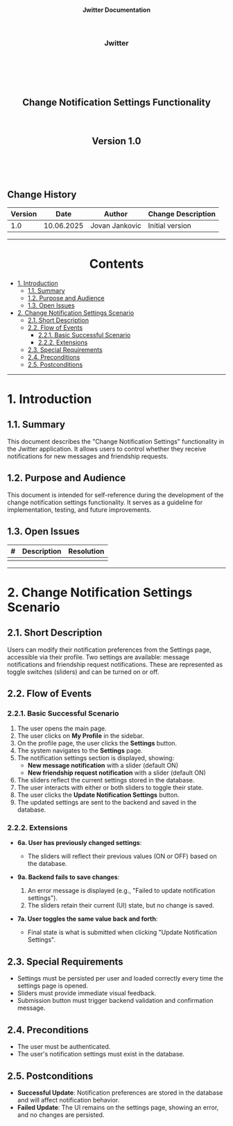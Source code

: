 <p align="center">
<h4 align="center">Jwitter Documentation</h4>
</p>
<br>
<h3 align="center">Jwitter</h3>
<br>
<br><br><br>
<h2 align="center">Change Notification Settings Functionality</h2>
<br>
<h2 align="center">Version 1.0</h2>
<br><br><br>
<h2>Change History</h2>

| Version | Date        | Author         | Change Description    |
|---------|-------------|----------------|-----------------------|
| 1.0     | 10.06.2025  | Jovan Jankovic | Initial version       |

---
<h1 align="center">Contents</h1>

- [1. Introduction](#1-introduction)
  - [1.1. Summary](#11-summary)
  - [1.2. Purpose and Audience](#12-purpose-and-audience)
  - [1.3. Open Issues](#13-open-issues)
- [2. Change Notification Settings Scenario](#2-change-notification-settings-scenario)
  - [2.1. Short Description](#21-short-description)
  - [2.2. Flow of Events](#22-flow-of-events)
    - [2.2.1. Basic Successful Scenario](#221-basic-successful-scenario)
    - [2.2.2. Extensions](#222-extensions)
  - [2.3. Special Requirements](#23-special-requirements)
  - [2.4. Preconditions](#24-preconditions)
  - [2.5. Postconditions](#25-postconditions)

---

# 1. Introduction

## 1.1. Summary

This document describes the "Change Notification Settings" functionality in the Jwitter application. It allows users to control whether they receive notifications for new messages and friendship requests.

## 1.2. Purpose and Audience

This document is intended for self-reference during the development of the change notification settings functionality. It serves as a guideline for implementation, testing, and future improvements.

## 1.3. Open Issues

| #   | Description                   | Resolution                 |
|-----|-------------------------------|----------------------------|
|     |                               |                            |

---

# 2. Change Notification Settings Scenario

## 2.1. Short Description

Users can modify their notification preferences from the Settings page, accessible via their profile. Two settings are available: message notifications and friendship request notifications. These are represented as toggle switches (sliders) and can be turned on or off.

## 2.2. Flow of Events

### 2.2.1. Basic Successful Scenario

1) The user opens the main page.
2) The user clicks on **My Profile** in the sidebar.
3) On the profile page, the user clicks the **Settings** button.
4) The system navigates to the **Settings** page.
5) The notification settings section is displayed, showing:
   - **New message notification** with a slider (default ON)
   - **New friendship request notification** with a slider (default ON)
6) The sliders reflect the current settings stored in the database.
7) The user interacts with either or both sliders to toggle their state.
8) The user clicks the **Update Notification Settings** button.
9) The updated settings are sent to the backend and saved in the database.

### 2.2.2. Extensions

- **6a. User has previously changed settings**:
  - The sliders will reflect their previous values (ON or OFF) based on the database.

- **9a. Backend fails to save changes**:
  1) An error message is displayed (e.g., "Failed to update notification settings").
  2) The sliders retain their current (UI) state, but no change is saved.

- **7a. User toggles the same value back and forth**:
  - Final state is what is submitted when clicking "Update Notification Settings".

## 2.3. Special Requirements

- Settings must be persisted per user and loaded correctly every time the settings page is opened.
- Sliders must provide immediate visual feedback.
- Submission button must trigger backend validation and confirmation message.

## 2.4. Preconditions

- The user must be authenticated.
- The user's notification settings must exist in the database.

## 2.5. Postconditions

- **Successful Update**: Notification preferences are stored in the database and will affect notification behavior.
- **Failed Update**: The UI remains on the settings page, showing an error, and no changes are persisted.
